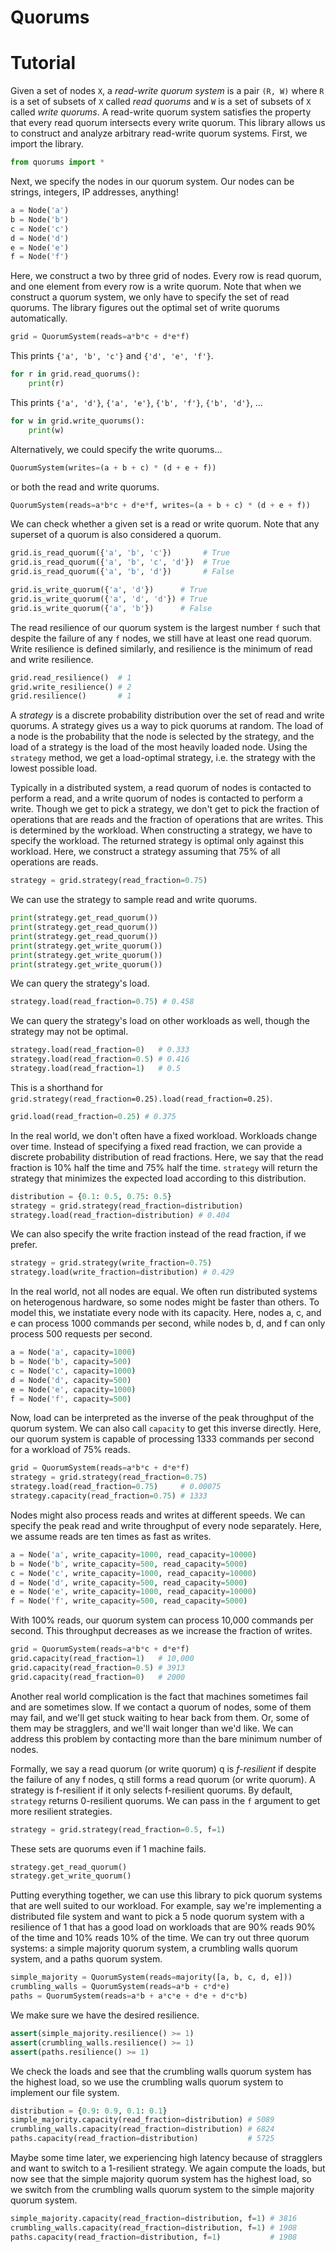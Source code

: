 Quorums
=======

# Tutorial
Given a set of nodes `X`, a _read-write quorum system_ is a pair `(R, W)` where
`R` is a set of subsets of `X` called _read quorums_ and `W` is a set of
subsets of `X` called _write quorums_. A read-write quorum system satisfies the
property that every read quorum intersects every write quorum. This library
allows us to construct and analyze arbitrary read-write quorum systems. First,
we import the library.

```python
from quorums import *
```

Next, we specify the nodes in our quorum system. Our nodes can be strings,
integers, IP addresses, anything!

```python
a = Node('a')
b = Node('b')
c = Node('c')
d = Node('d')
e = Node('e')
f = Node('f')
```

Here, we construct a two by three grid of nodes. Every row is read quorum, and
one element from every row is a write quorum. Note that when we construct a
quorum system, we only have to specify the set of read quorums. The library
figures out the optimal set of write quorums automatically.

```python
grid = QuorumSystem(reads=a*b*c + d*e*f)
```

This prints `{'a', 'b', 'c'}` and `{'d', 'e', 'f'}`.

```python
for r in grid.read_quorums():
    print(r)
```

This prints `{'a', 'd'}`, `{'a', 'e'}`, `{'b', 'f'}`, `{'b', 'd'}`, ...

```python
for w in grid.write_quorums():
    print(w)
```

Alternatively, we could specify the write quorums...

```python
QuorumSystem(writes=(a + b + c) * (d + e + f))
```

or both the read and write quorums.

```python
QuorumSystem(reads=a*b*c + d*e*f, writes=(a + b + c) * (d + e + f))
```

We can check whether a given set is a read or write quorum. Note that any
superset of a quorum is also considered a quorum.

```python
grid.is_read_quorum({'a', 'b', 'c'})       # True
grid.is_read_quorum({'a', 'b', 'c', 'd'})  # True
grid.is_read_quorum({'a', 'b', 'd'})       # False

grid.is_write_quorum({'a', 'd'})      # True
grid.is_write_quorum({'a', 'd', 'd'}) # True
grid.is_write_quorum({'a', 'b'})      # False
```

The read resilience of our quorum system is the largest number `f` such that
despite the failure of any `f` nodes, we still have at least one read quorum.
Write resilience is defined similarly, and resilience is the minimum of read
and write resilience.

```python
grid.read_resilience()  # 1
grid.write_resilience() # 2
grid.resilience()       # 1
```

A _strategy_ is a discrete probability distribution over the set of read and
write quorums. A strategy gives us a way to pick quorums at random. The load of
a node is the probability that the node is selected by the strategy, and the
load of a strategy is the load of the most heavily loaded node. Using the
`strategy` method, we get a load-optimal strategy, i.e. the strategy with the
lowest possible load.

Typically in a distributed system, a read quorum of nodes is contacted to
perform a read, and a write quorum of nodes is contacted to perform a write.
Though we get to pick a strategy, we don't get to pick the fraction of
operations that are reads and the fraction of operations that are writes.  This
is determined by the workload. When constructing a strategy, we have to specify
the workload. The returned strategy is optimal only against this workload.
Here, we construct a strategy assuming that 75% of all operations are reads.

```python
strategy = grid.strategy(read_fraction=0.75)
```

We can use the strategy to sample read and write quorums.

```python
print(strategy.get_read_quorum())
print(strategy.get_read_quorum())
print(strategy.get_read_quorum())
print(strategy.get_write_quorum())
print(strategy.get_write_quorum())
print(strategy.get_write_quorum())
```

We can query the strategy's load.

```python
strategy.load(read_fraction=0.75) # 0.458
```

We can query the strategy's load on other workloads as well, though the
strategy may not be optimal.

```python
strategy.load(read_fraction=0)   # 0.333
strategy.load(read_fraction=0.5) # 0.416
strategy.load(read_fraction=1)   # 0.5
```

This is a shorthand for
`grid.strategy(read_fraction=0.25).load(read_fraction=0.25)`.

```python
grid.load(read_fraction=0.25) # 0.375
```

In the real world, we don't often have a fixed workload. Workloads change
over time. Instead of specifying a fixed read fraction, we can provide a
discrete probability distribution of read fractions. Here, we say that the
read fraction is 10% half the time and 75% half the time. `strategy` will
return the strategy that minimizes the expected load according to this
distribution.

```python
distribution = {0.1: 0.5, 0.75: 0.5}
strategy = grid.strategy(read_fraction=distribution)
strategy.load(read_fraction=distribution) # 0.404
```

We can also specify the write fraction instead of the read fraction, if we
prefer.

```python
strategy = grid.strategy(write_fraction=0.75)
strategy.load(write_fraction=distribution) # 0.429
```

In the real world, not all nodes are equal. We often run distributed systems on
heterogenous hardware, so some nodes might be faster than others. To model
this, we instatiate every node with its capacity. Here, nodes a, c, and e can
process 1000 commands per second, while nodes b, d, and f can only process 500
requests per second.

```python
a = Node('a', capacity=1000)
b = Node('b', capacity=500)
c = Node('c', capacity=1000)
d = Node('d', capacity=500)
e = Node('e', capacity=1000)
f = Node('f', capacity=500)
```

Now, load can be interpreted as the inverse of the peak throughput of the
quorum system. We can also call `capacity` to get this inverse directly.
Here, our quorum system is capable of processing 1333 commands per second for
a workload of 75% reads.

```python
grid = QuorumSystem(reads=a*b*c + d*e*f)
strategy = grid.strategy(read_fraction=0.75)
strategy.load(read_fraction=0.75)     # 0.00075
strategy.capacity(read_fraction=0.75) # 1333
```

Nodes might also process reads and writes at different speeds. We can specify
the peak read and write throughput of every node separately. Here, we assume
reads are ten times as fast as writes.

```python
a = Node('a', write_capacity=1000, read_capacity=10000)
b = Node('b', write_capacity=500, read_capacity=5000)
c = Node('c', write_capacity=1000, read_capacity=10000)
d = Node('d', write_capacity=500, read_capacity=5000)
e = Node('e', write_capacity=1000, read_capacity=10000)
f = Node('f', write_capacity=500, read_capacity=5000)
```

With 100% reads, our quorum system can process 10,000 commands per second.
This throughput decreases as we increase the fraction of writes.

```python
grid = QuorumSystem(reads=a*b*c + d*e*f)
grid.capacity(read_fraction=1)   # 10,000
grid.capacity(read_fraction=0.5) # 3913
grid.capacity(read_fraction=0)   # 2000
```

Another real world complication is the fact that machines sometimes fail and
are sometimes slow. If we contact a quorum of nodes, some of them may fail, and
we'll get stuck waiting to hear back from them. Or, some of them may be
stragglers, and we'll wait longer than we'd like. We can address this problem
by contacting more than the bare minimum number of nodes.

Formally, we say a read quorum (or write quorum) q is _f-resilient_ if despite
the failure of any f nodes, q still forms a read quorum (or write quorum). A
strategy is f-resilient if it only selects f-resilient quorums. By default,
`strategy` returns 0-resilient quorums. We can pass in the `f` argument to get
more resilient strategies.

```python
strategy = grid.strategy(read_fraction=0.5, f=1)
```

These sets are quorums even if 1 machine fails.

```python
strategy.get_read_quorum()
strategy.get_write_quorum()
```

Putting everything together, we can use this library to pick quorum systems
that are well suited to our workload. For example, say we're implementing a
distributed file system and want to pick a 5 node quorum system with a
resilience of 1 that has a good load on workloads that are 90% reads 90% of the
time and 10% reads 10% of the time. We can try out three quorum systems: a
simple majority quorum system, a crumbling walls quorum system, and a paths
quorum system.

```python
simple_majority = QuorumSystem(reads=majority([a, b, c, d, e]))
crumbling_walls = QuorumSystem(reads=a*b + c*d*e)
paths = QuorumSystem(reads=a*b + a*c*e + d*e + d*c*b)
```

We make sure we have the desired resilience.

```python
assert(simple_majority.resilience() >= 1)
assert(crumbling_walls.resilience() >= 1)
assert(paths.resilience() >= 1)
```

We check the loads and see that the crumbling walls quorum system has the
highest load, so we use the crumbling walls quorum system to implement our file
system.

```python
distribution = {0.9: 0.9, 0.1: 0.1}
simple_majority.capacity(read_fraction=distribution) # 5089
crumbling_walls.capacity(read_fraction=distribution) # 6824
paths.capacity(read_fraction=distribution)           # 5725
```

Maybe some time later, we experiencing high latency because of stragglers and
want to switch to a 1-resilient strategy. We again compute the loads, but now
see that the simple majority quorum system has the highest load, so we switch
from the crumbling walls quorum system to the simple majority quorum system.

```python
simple_majority.capacity(read_fraction=distribution, f=1) # 3816
crumbling_walls.capacity(read_fraction=distribution, f=1) # 1908
paths.capacity(read_fraction=distribution, f=1)           # 1908
```
